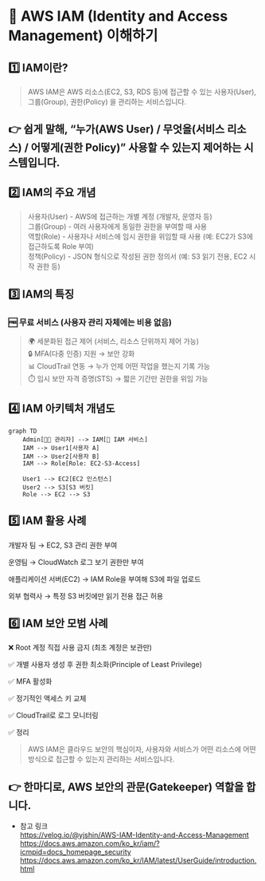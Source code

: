 # 🔐 AWS IAM (Identity and Access Management) 이해하기

## 1️⃣ IAM이란?

> AWS IAM은
AWS 리소스(EC2, S3, RDS 등)에 접근할 수 있는 사용자(User), 그룹(Group), 권한(Policy) 을 관리하는 서비스입니다.

## 👉 쉽게 말해, “누가(AWS User) / 무엇을(서비스 리소스) / 어떻게(권한 Policy)” 사용할 수 있는지 제어하는 시스템입니다.


## 2️⃣ IAM의 주요 개념

> 사용자(User) - AWS에 접근하는 개별 계정 (개발자, 운영자 등) <br>
> 그룹(Group) - 여러 사용자에게 동일한 권한을 부여할 때 사용 <br>
> 역할(Role) - 사용자나 서비스에 임시 권한을 위임할 때 사용 (예: EC2가 S3에 접근하도록 Role 부여) <br>
> 정책(Policy) - JSON 형식으로 작성된 권한 정의서 (예: S3 읽기 전용, EC2 시작 권한 등)

## 3️⃣ IAM의 특징

### 🆓 무료 서비스 (사용자 관리 자체에는 비용 없음)

> 🌍 세분화된 접근 제어 (서비스, 리소스 단위까지 제어 가능) <br>
> 🔒 MFA(다중 인증) 지원 → 보안 강화 <br>
> 📊 CloudTrail 연동 → 누가 언제 어떤 작업을 했는지 기록 가능 <br>
> ⏱️ 임시 보안 자격 증명(STS) → 짧은 기간만 권한을 위임 가능

## 4️⃣ IAM 아키텍처 개념도

```mermaid
graph TD
    Admin[👩‍💻 관리자] --> IAM[🔐 IAM 서비스]
    IAM --> User1[사용자 A]
    IAM --> User2[사용자 B]
    IAM --> Role[Role: EC2-S3-Access]
    
    User1 --> EC2[EC2 인스턴스]
    User2 --> S3[S3 버킷]
    Role --> EC2 --> S3
```

## 5️⃣ IAM 활용 사례

개발자 팀 → EC2, S3 관리 권한 부여

운영팀 → CloudWatch 로그 보기 권한만 부여

애플리케이션 서버(EC2) → IAM Role을 부여해 S3에 파일 업로드

외부 협력사 → 특정 S3 버킷에만 읽기 전용 접근 허용

## 6️⃣ IAM 보안 모범 사례

❌ Root 계정 직접 사용 금지 (최초 계정은 보관만)

✅ 개별 사용자 생성 후 권한 최소화(Principle of Least Privilege)

✅ MFA 활성화

✅ 정기적인 액세스 키 교체

✅ CloudTrail로 로그 모니터링

✅ 정리

> AWS IAM은
> 클라우드 보안의 핵심이자, 사용자와 서비스가 어떤 리소스에 어떤 방식으로 접근할 수 있는지 관리하는 서비스입니다.

## 👉 한마디로, AWS 보안의 관문(Gatekeeper) 역할을 합니다.

* 참고 링크 <br>
  https://velog.io/@yjshin/AWS-IAM-Identity-and-Access-Management
  https://docs.aws.amazon.com/ko_kr/iam/?icmpid=docs_homepage_security
  https://docs.aws.amazon.com/ko_kr/IAM/latest/UserGuide/introduction.html
